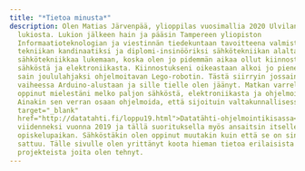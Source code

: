 ```yaml
---
title: "*Tietoa minusta*"
description: Olen Matias Järvenpää, ylioppilas vuosimallia 2020 Ulvilan
  lukiosta. Lukion jälkeen hain ja pääsin Tampereen yliopiston
  Informaatioteknologian ja viestinnän tiedekuntaan tavoitteena valmistua
  tekniikan kandinaatiksi ja diplomi-insinööriksi sähkötekniikan alalta. Hain
  sähkötekniikkaa lukemaan, koska olen jo pidemmän aikaa ollut kiinnostunut
  sähköstä ja elektroniikasta. Kiinnostukseni oikeastaan alkoi jo pienenä, kun
  sain joululahjaksi ohjelmoitavan Lego-robotin. Tästä siirryin jossain
  vaiheessa Arduino-alustaan ja sille tielle olen jäänyt. Matkan varrella olen
  oppinut mielestäni melko paljon sähköstä, elektroniikasta ja ohjelmoinnista.
  Ainakin sen verran osaan ohjelmoida, että sijoituin valtakunnallisessa <a
  target="_blank"
  href="http://datatahti.fi/loppu19.html">Datatähti-ohjelmointikisassa</a>
  viidenneksi vuonna 2019 ja tällä suorituksella myös ansaitsin itselleni
  opiskelupaikan. Sähköstäkin olen oppinut muutakin kuin että se on sinistä ja
  sattuu. Tälle sivulle olen yrittänyt koota hieman tietoa erilaisista
  projekteista joita olen tehnyt.
---
```

